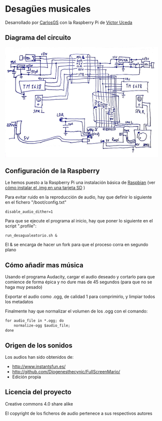 # Desagües musicales

Desarrollado por [CarlosGS](https://github.com/CarlosGS) con la Raspberry Pi de [Víctor Uceda](https://github.com/VictorUceda)


Diagrama del circuito
--
![Imagen](diagrama.jpg)


Configuración de la Raspberry
--

Le hemos puesto a la Raspberry Pi una instalación básica de [Raspbian](https://www.raspberrypi.org/downloads/raspbian/) (ver [cómo instalar el .img en una tarjeta SD](https://www.raspberrypi.org/documentation/installation/installing-images/linux.md) )

Para evitar ruido en la reproducción de audio, hay que definir lo siguiente en el fichero "/boot/config.txt"
```
disable_audio_dither=1
```

Para que se ejecute el programa al inicio, hay que poner lo siguiente en el script ".profile":
```
run_desagualeatorio.sh &
```
El & se encarga de hacer un fork para que el proceso corra en segundo plano



Cómo añadir mas música
--

Usando el programa Audacity, cargar el audio deseado y cortarlo para que comience de forma épica y no dure mas de 45 segundos (para que no se haga muy pesado)

Exportar el audio como .ogg, de calidad 1 para comprimirlo, y limpiar todos los metadatos

Finalmente hay que normalizar el volumen de los .ogg con el comando:
```
for audio_file in *.ogg; do
    normalize-ogg $audio_file;
done
```


Origen de los sonidos
--

Los audios han sido obtenidos de:
- <http://www.instantsfun.es/>
- <http://github.com/Diogenesthecynic/FullScreenMario/>
- Edición propia



Licencia del proyecto
--

Creative commons 4.0 share alike

El copyright de los ficheros de audio pertenece a sus respectivos autores

